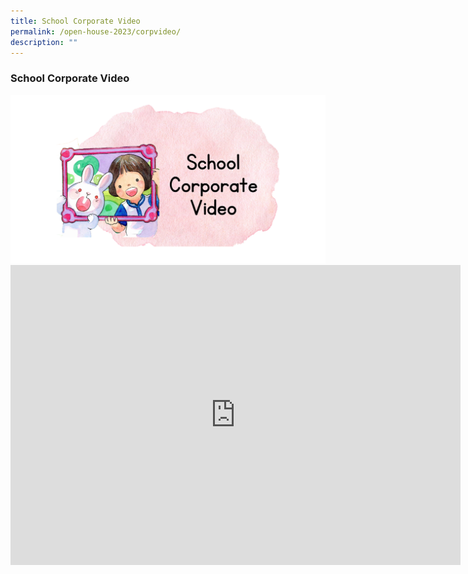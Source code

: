 ```yaml
---
title: School Corporate Video
permalink: /open-house-2023/corpvideo/
description: ""
---
```

### **School Corporate Video**

<img src="/images/Open%20House%202023/oh23-schcorpvid5b.png">

<center><iframe allowfullscreen="" allow="accelerometer; autoplay; clipboard-write; encrypted-media; gyroscope; picture-in-picture; web-share" frameborder="0" title="Queenstown  Primary School Corporate Video" src="https://www.youtube.com/embed/QGcts6lAeu8" height="480" width="720"></iframe></center>